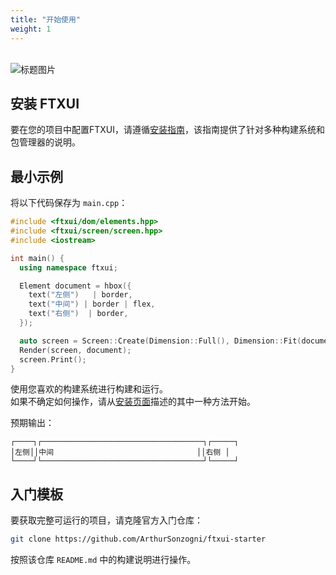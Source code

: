 ```yaml
---
title: "开始使用"
weight: 1
---
```


<br>

<img src="https://nsm09.casimages.com/img/2025/05/30//2505300816063242518595256.jpg" alt="标题图片" style="max-width: 260px; height: auto; display: block; margin: 0;">

## 安装 FTXUI

要在您的项目中配置FTXUI，请遵循[安装指南](installation.html)，该指南提供了针对多种构建系统和包管理器的说明。

## 最小示例

将以下代码保存为 `main.cpp`：

```cpp
#include <ftxui/dom/elements.hpp>
#include <ftxui/screen/screen.hpp>
#include <iostream>

int main() {
  using namespace ftxui;

  Element document = hbox({
    text("左侧")   | border,
    text("中间") | border | flex,
    text("右侧")  | border,
  });

  auto screen = Screen::Create(Dimension::Full(), Dimension::Fit(document));
  Render(screen, document);
  screen.Print();
}
```

使用您喜欢的构建系统进行构建和运行。  
如果不确定如何操作，请从[安装页面](installation.html)描述的其中一种方法开始。

预期输出：

```
┌────┐┌────────────────────────────────────┐┌─────┐
│左侧││中间                                ││右侧 │
└────┘└────────────────────────────────────┘└─────┘
```

## 入门模板

要获取完整可运行的项目，请克隆官方入门仓库：

```bash
git clone https://github.com/ArthurSonzogni/ftxui-starter
```

按照该仓库 `README.md` 中的构建说明进行操作。

<div class="section_buttons">

 
</div>
